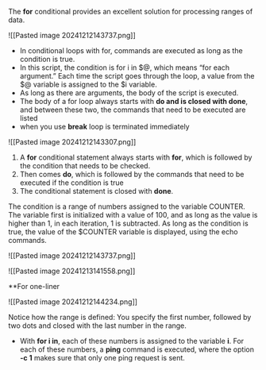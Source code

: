 The **for** conditional provides an excellent solution for processing ranges of data.

![[Pasted image 20241212143737.png]]

- In conditional loops with for, commands are executed as long as the condition is true. 
- In this script, the condition is for i in $@, which means “for each argument.” Each time the script goes through the loop, a value from the $@ variable is assigned to the $i variable. 
- As long as there are arguments, the body of the script is executed. 
- The body of a for loop always starts with **do and is closed with done**, and between these two, the commands that need to be executed are listed
- when you use **break** loop is terminated immediately

![[Pasted image 20241212143307.png]]
1. A **for** conditional statement always starts with **for**, which is followed by the condition that needs to be checked.
2. Then comes **do**, which is followed by the commands that need to be executed if the condition is true
3. The conditional statement is closed with **done**.

The condition is a range of numbers assigned to the variable COUNTER. The variable first is initialized with a value of 100, and as long as the value is higher than 1, in each iteration, 1 is subtracted. As long as the condition is true, the value of the $COUNTER variable is displayed, using the echo commands.

![[Pasted image 20241212143737.png]]

![[Pasted image 20241213141558.png]]

**For one-liner

![[Pasted image 20241212144234.png]]

Notice how the range is defined: You specify the first number, followed by two dots and closed with the last number in the range.

- With **for i in**, each of these numbers is assigned to the variable **i**. For each of these numbers, a **ping** command is executed, where the option **-c 1** makes sure that only one ping request is sent.


